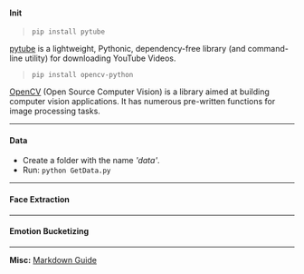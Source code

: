#### Init
> `pip install pytube`

[pytube](https://python-pytube.readthedocs.io/en/latest/) is a lightweight, Pythonic, dependency-free library (and command-line utility) for downloading YouTube Videos.

> `pip install opencv-python`

[OpenCV](https://opencv.org/) (Open Source Computer Vision) is a library aimed at building computer vision applications. It has numerous pre-written functions for image processing tasks.

***


#### Data

- Create a folder with the name _'data'_. 
- Run: `python GetData.py`

***

#### Face Extraction

***

#### Emotion Bucketizing

***

__Misc:__ [Markdown Guide](https://www.markdownguide.org/basic-syntax/)

